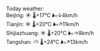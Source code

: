 Today weather:  
Beijing: ☀️   🌡️+17°C 🌬️↓4km/h  
Tianjin: ☀️   🌡️+20°C 🌬️↗11km/h  
Shijiazhuang: ☀️   🌡️+20°C 🌬️→8km/h  
Tangshan: ⛅️  🌡️+24°C 🌬️↗13km/h  
